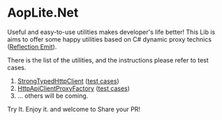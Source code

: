 # AopLite.Net

Useful and easy-to-use utilities makes developer's life better!
This Lib is aims to offer some happy utilities based on C# dynamic proxy technics ([Reflection Emit](https://docs.microsoft.com/dotnet/api/system.reflection.emit.ilgenerator?view=netframework-4.8)).

There is the list of the utilities, and the instructions please refer to test cases.
1. [StrongTypedHttpClient](https://github.com/A-HSien/AopLite.Net/blob/master/src/AopLite.Net.HttpProxyClient/StrongTypedHttpClient.cs) ([test cases](https://github.com/A-HSien/AopLite.Net/blob/master/src/AopLite.Net.HttpApiTesting.Test/StrongTypedHttpClientTest.cs))
1. [HttpApiClientProxyFactory](https://github.com/A-HSien/AopLite.Net/blob/master/src/AopLite.Net.HttpProxyClient/HttpApiClientProxyFactory.cs) ([test cases](https://github.com/A-HSien/AopLite.Net/blob/master/src/AopLite.Net.HttpApiTesting.Test/ValuesControllerTest.cs))
1. ... others will be coming.

Try It. Enjoy it. and welcome to Share your PR!
